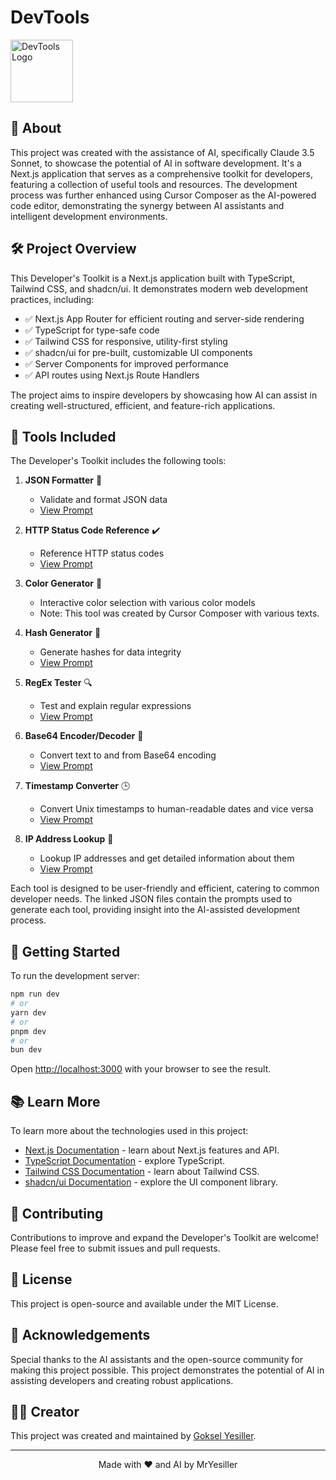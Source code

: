 # DevTools

<img src="https://www.devtools.tools/assets/devtool-logo.svg" alt="DevTools Logo" width="100" height="100">

## 🚀 About

This project was created with the assistance of AI, specifically Claude 3.5 Sonnet, to showcase the potential of AI in software development. It's a Next.js application that serves as a comprehensive toolkit for developers, featuring a collection of useful tools and resources. The development process was further enhanced using Cursor Composer as the AI-powered code editor, demonstrating the synergy between AI assistants and intelligent development environments.

## 🛠️ Project Overview

This Developer's Toolkit is a Next.js application built with TypeScript, Tailwind CSS, and shadcn/ui. It demonstrates modern web development practices, including:

- ✅ Next.js App Router for efficient routing and server-side rendering
- ✅ TypeScript for type-safe code
- ✅ Tailwind CSS for responsive, utility-first styling
- ✅ shadcn/ui for pre-built, customizable UI components
- ✅ Server Components for improved performance
- ✅ API routes using Next.js Route Handlers

The project aims to inspire developers by showcasing how AI can assist in creating well-structured, efficient, and feature-rich applications.

## 🧰 Tools Included

The Developer's Toolkit includes the following tools:

1. **JSON Formatter** 📝

   - Validate and format JSON data
   - [View Prompt](https://github.com/mryesiller/devtools/tree/main/prompts/JSON-formatter.json)

2. **HTTP Status Code Reference** ✔️

   - Reference HTTP status codes
   - [View Prompt](https://github.com/mryesiller/devtools/tree/main/prompts/HTTP-statusCode-reference.json)

3. **Color Generator** 🎨

   - Interactive color selection with various color models
   - Note: This tool was created by Cursor Composer with various texts.

4. **Hash Generator** 📘

   - Generate hashes for data integrity
   - [View Prompt](https://github.com/mryesiller/devtools/tree/main/prompts/hash-generator.json)

5. **RegEx Tester** 🔍

   - Test and explain regular expressions
   - [View Prompt](https://github.com/mryesiller/devtools/tree/main/prompts/regex-tester.json)

6. **Base64 Encoder/Decoder** 🔐

   - Convert text to and from Base64 encoding
   - [View Prompt](https://github.com/mryesiller/devtools/tree/main/prompts/base64-encoder-decoder.json)

7. **Timestamp Converter** 🕒

   - Convert Unix timestamps to human-readable dates and vice versa
   - [View Prompt](https://github.com/mryesiller/devtools/tree/main/prompts/timestamp-converter.json)

8. **IP Address Lookup** 🔗

   - Lookup IP addresses and get detailed information about them
   - [View Prompt](https://github.com/mryesiller/devtools/tree/main/prompts/ip-address-lookup.json)

Each tool is designed to be user-friendly and efficient, catering to common developer needs. The linked JSON files contain the prompts used to generate each tool, providing insight into the AI-assisted development process.

## 🚀 Getting Started

To run the development server:

```bash
npm run dev
# or
yarn dev
# or
pnpm dev
# or
bun dev
```

Open [http://localhost:3000](http://localhost:3000) with your browser to see the result.

## 📚 Learn More

To learn more about the technologies used in this project:

- [Next.js Documentation](https://nextjs.org/docs) - learn about Next.js features and API.
- [TypeScript Documentation](https://www.typescriptlang.org/docs/) - explore TypeScript.
- [Tailwind CSS Documentation](https://tailwindcss.com/docs) - learn about Tailwind CSS.
- [shadcn/ui Documentation](https://ui.shadcn.com/) - explore the UI component library.

## 🤝 Contributing

Contributions to improve and expand the Developer's Toolkit are welcome! Please feel free to submit issues and pull requests.

## 📄 License

This project is open-source and available under the MIT License.

## 🙏 Acknowledgements

Special thanks to the AI assistants and the open-source community for making this project possible. This project demonstrates the potential of AI in assisting developers and creating robust applications.

## 👨‍💻 Creator

This project was created and maintained by [Goksel Yesiller](https://github.com/mryesiller).

---

<p align="center">Made with ❤️ and AI by MrYesiller</p>
